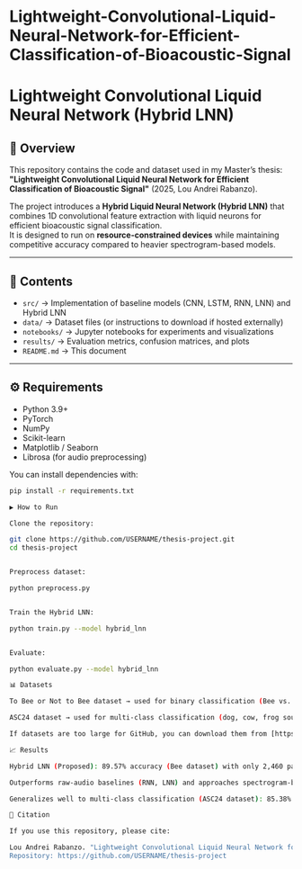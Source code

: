 # Lightweight-Convolutional-Liquid-Neural-Network-for-Efficient-Classification-of-Bioacoustic-Signal

# Lightweight Convolutional Liquid Neural Network (Hybrid LNN)

## 📌 Overview
This repository contains the code and dataset used in my Master’s thesis:  
**"Lightweight Convolutional Liquid Neural Network for Efficient Classification of Bioacoustic Signal"** (2025, Lou Andrei Rabanzo).

The project introduces a **Hybrid Liquid Neural Network (Hybrid LNN)** that combines 1D convolutional feature extraction with liquid neurons for efficient bioacoustic signal classification.  
It is designed to run on **resource-constrained devices** while maintaining competitive accuracy compared to heavier spectrogram-based models.

---

## 📂 Contents
- `src/` → Implementation of baseline models (CNN, LSTM, RNN, LNN) and Hybrid LNN  
- `data/` → Dataset files (or instructions to download if hosted externally)  
- `notebooks/` → Jupyter notebooks for experiments and visualizations  
- `results/` → Evaluation metrics, confusion matrices, and plots  
- `README.md` → This document  

---

## ⚙️ Requirements
- Python 3.9+
- PyTorch
- NumPy
- Scikit-learn
- Matplotlib / Seaborn
- Librosa (for audio preprocessing)

You can install dependencies with:
```bash
pip install -r requirements.txt

▶️ How to Run

Clone the repository:

git clone https://github.com/USERNAME/thesis-project.git
cd thesis-project


Preprocess dataset:

python preprocess.py


Train the Hybrid LNN:

python train.py --model hybrid_lnn


Evaluate:

python evaluate.py --model hybrid_lnn

📊 Datasets

To Bee or Not to Bee dataset → used for binary classification (Bee vs. NoBee).

ASC24 dataset → used for multi-class classification (dog, cow, frog sounds).

If datasets are too large for GitHub, you can download them from [https://www.kaggle.com/datasets/chrisfilo/to-bee-or-no-to-bee and https://www.kaggle.com/datasets/haithammoh/sounds-of-animals].

📈 Results

Hybrid LNN (Proposed): 89.57% accuracy (Bee dataset) with only 2,460 parameters.

Outperforms raw-audio baselines (RNN, LNN) and approaches spectrogram-based CNN/LSTM performance with far fewer parameters.

Generalizes well to multi-class classification (ASC24 dataset): 85.38% accuracy across three animal sound categories.

📖 Citation

If you use this repository, please cite:

Lou Andrei Rabanzo. "Lightweight Convolutional Liquid Neural Network for Efficient Classification of Bioacoustic Signal." Master's Thesis, 2025.
Repository: https://github.com/USERNAME/thesis-project
